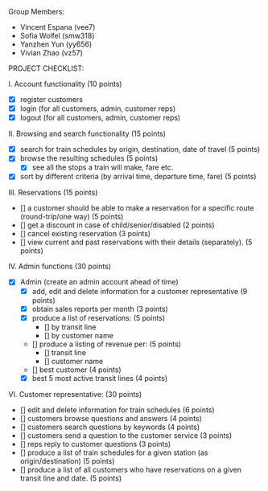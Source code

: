 Group Members: 
- Vincent Espana (vee7)
- Sofia Wolfel (smw318)
- Yanzhen Yun (yy656)
- Vivian Zhao (vz57)


PROJECT CHECKLIST:

I. Account functionality (10 points)
  - [X] register customers
  - [X] login (for all customers, admin, customer reps)
  - [X] logout (for all customers, admin, customer reps)
 
II. Browsing and search functionality (15 points)
  - [X] search for train schedules by origin, destination, date of travel (5 points)
  - [X] browse the resulting schedules (5 points)
      - [X] see all the stops a train will make, fare etc.
  - [X] sort by different criteria (by arrival time, departure time, fare) (5 points)
 
III. Reservations (15 points)
  - [] a customer should be able to make a reservation for a specific route (round-trip/one way) (5 points)
  - [] get a discount in case of child/senior/disabled (2 points)
  - [] cancel existing reservation (3 points)
  - [] view current and past reservations with their details (separately). (5 points)
 
IV. Admin functions (30 points)
  - [X] Admin (create an admin account ahead of time)  
      - [X] add, edit and delete information for a customer representative (9 points)
      - [X] obtain sales reports per month (3 points)
      - [X] produce a list of reservations: (5 points)
          - [] by transit line
          - [] by customer name
      - [] produce a listing of revenue per: (5 points)
          - [] transit line
          - [] customer name
      - [] best customer (4 points)
      - [X] best 5 most active transit lines (4 points)
 
VI. Customer representative: (30 points)
  - [] edit and delete information for train schedules (6 points)
  - [] customers browse questions and answers (4 points)
  - [] customers search questions by keywords (4 points)
  - [] customers send a question to the customer service (3 points)
  - [] reps reply to customer questions (3 points)
  - [] produce a list of train schedules for a given station (as origin/destination) (5 points)
  - [] produce a list of all customers who have reservations on a given transit line and date. (5 points)
